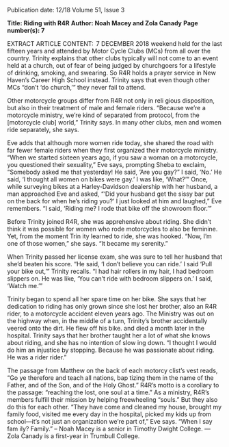 Publication date: 12/18
Volume 51, Issue 3

**Title: Riding with R4R**
**Author: Noah Macey and Zola Canady**
**Page number(s): 7**

EXTRACT ARTICLE CONTENT:
 7
DECEMBER 2018
weekend held for the last fifteen years and attended by Motor 
Cycle Clubs (MCs) from all over the country. Trinity explains 
that other clubs typically will not come to an event held at 
a church, out of fear of being judged by churchgoers for a 
lifestyle of drinking, smoking, and swearing. So R4R holds a 
prayer service in New Haven’s Career High School instead. 
Trinity says that even though other MCs “don’t ‘do church,’” 
they never fail to attend.

Other motorcycle groups differ from R4R not only in reli­
gious disposition, but also in their treatment of male and 
female riders. “Because we’re a motorcycle ministry, we’re 
kind of separated from protocol, from the [motorcycle club] 
world,” Trinity says. In many other clubs, men and women 
ride separately, she says.

Eve adds that although more women ride today, she shared 
the road with far fewer female riders when they first organized 
their motorcycle ministry. “When we started sixteen years ago, 
if you saw a woman on a motorcycle, you questioned their 
sexuality,” Eve says, prompting Sheba to exclaim, “Somebody 
asked me that yesterday! He said, ‘Are you gay?” I said, ‘No.’ 
He said, ‘I thought all women on bikes were gay.’ I was like, 
‘What?’” Once, while surveying bikes at a Harley-Davidson 
dealership with her husband, a man approached Eve and 
asked, “‘Did your husband get the sissy bar put on the back 
for when he’s riding you?’ I just looked at him and laughed,” 
Eve remembers. “I said, ‘Riding me? I rode that bike off the 
showroom floor.’” 

Before Trinity joined R4R, she was apprehensive about 
riding. She didn’t think it was possible for women who rode 
motorcycles to also be feminine. Yet, from the moment Trin­
ity learned to ride, she was hooked. “Now, I’m one of those 
women,” she says. “It became my serenity.”

When Trinity passed her license exam, she was sure to tell 
her husband that she’d beaten his score. “He said, ‘I don’t 
believe you can ride.’ I said ‘Pull your bike out,’” Trinity 
recalls. “I had hair rollers in my hair, I had bedroom slippers 
on. He was like, ‘You can’t ride with bedroom slippers on.’ I 
said, ‘Watch me.’”

Trinity began to spend all her spare time on her bike. She 
says that her dedication to riding has only grown since she 
lost her brother, also an R4R rider, to a motorcycle accident 
eleven years ago. The Ministry was out on the highway when, 
in the middle of a turn, Trinity’s brother accidentally veered 
onto the dirt. He flew off his bike. and died a month later in 
the hospital. Trinity says that her brother taught her a lot of 
what she knows about riding, and she has no intention of slow­
ing down. “I thought I would do him an injustice by stopping. 
Because he was passionate about riding. He was a rider rider.”

The passage from Matthew on the back of each motorcy­
clist’s vest reads, “Go ye therefore and teach all nations, bap­
tizing them in the name of the Father, and of the Son, and 
of the Holy Ghost.” R4R’s motto is a corollary to the passage: 
“reaching the lost, one soul at a time.” As a ministry, R4R’s 
members fulfill their mission by helping freewheeling “souls.” 
But they also do this for each other. “They have come and 
cleaned my house, brought my family food, visited me every 
day in the hospital, picked my kids up from school—it’s not 
just an organization we’re part of,” Eve says. “When I say fam­
ily? Family.”
– Noah Macey is a senior
in Timothy Dwight College.
—Zola Canady is a first-year 
in Trumbull College.